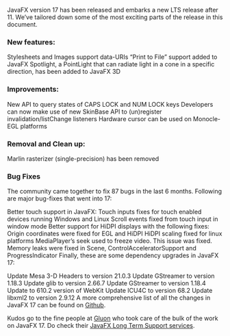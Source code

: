 JavaFX version 17 has been released and embarks a new LTS release after 11. We’ve tailored down some of the most exciting parts of the release in this document.

### New features:

Stylesheets and Images support data-URIs
“Print to File” support added to JavaFX
Spotlight, a PointLight that can radiate light in a cone in a specific direction, has been added to JavaFX 3D

### Improvements:

New API to query states of CAPS LOCK and NUM LOCK keys
Developers can now make use of new SkinBase API to (un)register invalidation/listChange listeners
Hardware cursor can be used on Monocle-EGL platforms

### Removal and Clean up:

Marlin rasterizer (single-precision) has been removed

### Bug Fixes

The community came together to fix 87 bugs in the last 6 months. Following are major bug-fixes that went into 17:

Better touch support in JavaFX:
Touch inputs fixes for touch enabled devices running Windows and Linux
Scroll events fixed from touch input in window mode Better support for HiDPI displays with the following fixes:
Origin coordinates were fixed for EGL and HiDPI
HiDPI scaling fixed for linux platforms
MediaPlayer’s seek used to freeze video. This issue was fixed.
Memory leaks were fixed in Scene, ControlAcceleratorSupport and ProgressIndicator
Finally, these are some dependency upgrades in JavaFX 17:

Update Mesa 3-D Headers to version 21.0.3
Update GStreamer to version 1.18.3
Update glib to version 2.66.7
Update GStreamer to version 1.18.4
Update to 610.2 version of WebKit
Update ICU4C to version 68.2
Update libxml2 to version 2.9.12
A more comprehensive list of all the changes in JavaFX 17 can be found on [Github](https://github.com/openjdk/jfx/blob/jfx17/doc-files/release-notes-17.md).

Kudos go to the fine people at [Gluon](https://gluonhq.com/) who took care of the bulk of the work on JavaFX 17. Do check their [JavaFX Long Term Support services](https://gluonhq.com/services/javafx-support/).
